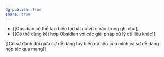 ```yaml
---
dg-publish: True
share: true
---
```

- [[Obsidian có thể tạo biến tại bất cứ vị trí nào trong ghi chú]] 
- [[Có thể dùng kết hợp Obsidian với các giải pháp xử lý dữ liệu khác]]

[[Có sự đánh đổi giữa sự dễ dàng tuỳ biến dữ liệu của mình và sự dễ dàng hợp tác qua mạng]]
